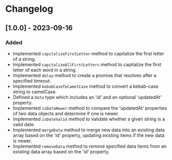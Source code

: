 # Changelog

## [1.0.0] - 2023-09-16

### Added
- Implemented `capitalizeFirstLetter` method to capitalize the first letter of a string.
- Implemented `capitalizeAllFirstLetters` method to capitalize the first letter of each word in a string.
- Implemented `delay` method to create a promise that resolves after a specified timeout.
- Implemented `kebabCaseToCamelCase` method to convert a kebab-case string to camelCase.
- Defined a `Data` type which includes an 'id' and an optional 'updatedAt' property.
- Implemented `isDataNewer` method to compare the 'updatedAt' properties of two data objects and determine if one is newer.
- Implemented `isDateValid` method to validate whether a given string is a valid date.
- Implemented `mergeData` method to merge new data into an existing data array based on the 'id' property, updating existing items if the new data is newer.
- Implemented `removeData` method to remove specified data items from an existing data array based on the 'id' property.
